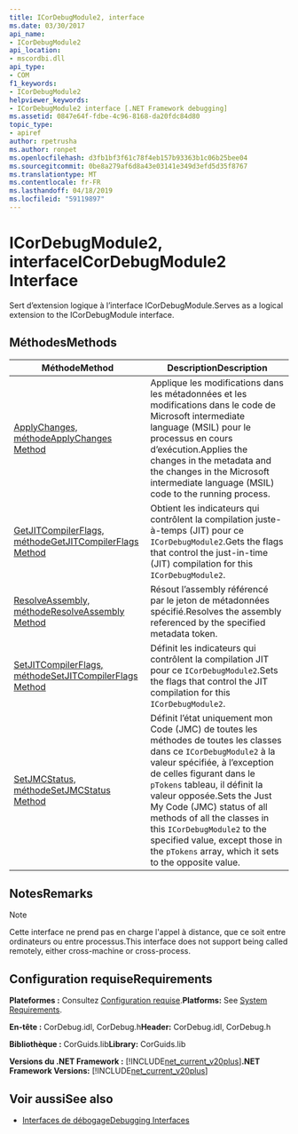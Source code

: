 ```yaml
---
title: ICorDebugModule2, interface
ms.date: 03/30/2017
api_name:
- ICorDebugModule2
api_location:
- mscordbi.dll
api_type:
- COM
f1_keywords:
- ICorDebugModule2
helpviewer_keywords:
- ICorDebugModule2 interface [.NET Framework debugging]
ms.assetid: 0847e64f-fdbe-4c96-8168-da20fdc84d80
topic_type:
- apiref
author: rpetrusha
ms.author: ronpet
ms.openlocfilehash: d3fb1bf3f61c78f4eb157b93363b1c06b25bee04
ms.sourcegitcommit: 0be8a279af6d8a43e03141e349d3efd5d35f8767
ms.translationtype: MT
ms.contentlocale: fr-FR
ms.lasthandoff: 04/18/2019
ms.locfileid: "59119897"
---
```

# <a name="icordebugmodule2-interface"></a><span data-ttu-id="01f6d-102">ICorDebugModule2, interface</span><span class="sxs-lookup"><span data-stu-id="01f6d-102">ICorDebugModule2 Interface</span></span>

<span data-ttu-id="01f6d-103">Sert d’extension logique à l’interface ICorDebugModule.</span><span class="sxs-lookup"><span data-stu-id="01f6d-103">Serves as a logical extension to the ICorDebugModule interface.</span></span>  
  
## <a name="methods"></a><span data-ttu-id="01f6d-104">Méthodes</span><span class="sxs-lookup"><span data-stu-id="01f6d-104">Methods</span></span>  
  
|<span data-ttu-id="01f6d-105">Méthode</span><span class="sxs-lookup"><span data-stu-id="01f6d-105">Method</span></span>|<span data-ttu-id="01f6d-106">Description</span><span class="sxs-lookup"><span data-stu-id="01f6d-106">Description</span></span>|  
|------------|-----------------|  
|[<span data-ttu-id="01f6d-107">ApplyChanges, méthode</span><span class="sxs-lookup"><span data-stu-id="01f6d-107">ApplyChanges Method</span></span>](../../../../docs/framework/unmanaged-api/debugging/icordebugmodule2-applychanges-method.md)|<span data-ttu-id="01f6d-108">Applique les modifications dans les métadonnées et les modifications dans le code de Microsoft intermediate language (MSIL) pour le processus en cours d’exécution.</span><span class="sxs-lookup"><span data-stu-id="01f6d-108">Applies the changes in the metadata and the changes in the Microsoft intermediate language (MSIL) code to the running process.</span></span>|  
|[<span data-ttu-id="01f6d-109">GetJITCompilerFlags, méthode</span><span class="sxs-lookup"><span data-stu-id="01f6d-109">GetJITCompilerFlags Method</span></span>](../../../../docs/framework/unmanaged-api/debugging/icordebugmodule2-getjitcompilerflags-method.md)|<span data-ttu-id="01f6d-110">Obtient les indicateurs qui contrôlent la compilation juste-à-temps (JIT) pour ce `ICorDebugModule2`.</span><span class="sxs-lookup"><span data-stu-id="01f6d-110">Gets the flags that control the just-in-time (JIT) compilation for this `ICorDebugModule2`.</span></span>|  
|[<span data-ttu-id="01f6d-111">ResolveAssembly, méthode</span><span class="sxs-lookup"><span data-stu-id="01f6d-111">ResolveAssembly Method</span></span>](../../../../docs/framework/unmanaged-api/debugging/icordebugmodule2-resolveassembly-method.md)|<span data-ttu-id="01f6d-112">Résout l’assembly référencé par le jeton de métadonnées spécifié.</span><span class="sxs-lookup"><span data-stu-id="01f6d-112">Resolves the assembly referenced by the specified metadata token.</span></span>|  
|[<span data-ttu-id="01f6d-113">SetJITCompilerFlags, méthode</span><span class="sxs-lookup"><span data-stu-id="01f6d-113">SetJITCompilerFlags Method</span></span>](../../../../docs/framework/unmanaged-api/debugging/icordebugmodule2-setjitcompilerflags-method.md)|<span data-ttu-id="01f6d-114">Définit les indicateurs qui contrôlent la compilation JIT pour ce `ICorDebugModule2`.</span><span class="sxs-lookup"><span data-stu-id="01f6d-114">Sets the flags that control the JIT compilation for this `ICorDebugModule2`.</span></span>|  
|[<span data-ttu-id="01f6d-115">SetJMCStatus, méthode</span><span class="sxs-lookup"><span data-stu-id="01f6d-115">SetJMCStatus Method</span></span>](../../../../docs/framework/unmanaged-api/debugging/icordebugmodule2-setjmcstatus-method.md)|<span data-ttu-id="01f6d-116">Définit l’état uniquement mon Code (JMC) de toutes les méthodes de toutes les classes dans ce `ICorDebugModule2` à la valeur spécifiée, à l’exception de celles figurant dans le `pTokens` tableau, il définit la valeur opposée.</span><span class="sxs-lookup"><span data-stu-id="01f6d-116">Sets the Just My Code (JMC) status of all methods of all the classes in this `ICorDebugModule2` to the specified value, except those in the `pTokens` array, which it sets to the opposite value.</span></span>|  
  
## <a name="remarks"></a><span data-ttu-id="01f6d-117">Notes</span><span class="sxs-lookup"><span data-stu-id="01f6d-117">Remarks</span></span>  
  
> [!NOTE]
>  <span data-ttu-id="01f6d-118">Cette interface ne prend pas en charge l'appel à distance, que ce soit entre ordinateurs ou entre processus.</span><span class="sxs-lookup"><span data-stu-id="01f6d-118">This interface does not support being called remotely, either cross-machine or cross-process.</span></span>  
  
## <a name="requirements"></a><span data-ttu-id="01f6d-119">Configuration requise</span><span class="sxs-lookup"><span data-stu-id="01f6d-119">Requirements</span></span>  
 <span data-ttu-id="01f6d-120">**Plateformes :** Consultez [Configuration requise](../../../../docs/framework/get-started/system-requirements.md).</span><span class="sxs-lookup"><span data-stu-id="01f6d-120">**Platforms:** See [System Requirements](../../../../docs/framework/get-started/system-requirements.md).</span></span>  
  
 <span data-ttu-id="01f6d-121">**En-tête :** CorDebug.idl, CorDebug.h</span><span class="sxs-lookup"><span data-stu-id="01f6d-121">**Header:** CorDebug.idl, CorDebug.h</span></span>  
  
 <span data-ttu-id="01f6d-122">**Bibliothèque :** CorGuids.lib</span><span class="sxs-lookup"><span data-stu-id="01f6d-122">**Library:** CorGuids.lib</span></span>  
  
 <span data-ttu-id="01f6d-123">**Versions du .NET Framework :** [!INCLUDE[net_current_v20plus](../../../../includes/net-current-v20plus-md.md)]</span><span class="sxs-lookup"><span data-stu-id="01f6d-123">**.NET Framework Versions:** [!INCLUDE[net_current_v20plus](../../../../includes/net-current-v20plus-md.md)]</span></span>  
  
## <a name="see-also"></a><span data-ttu-id="01f6d-124">Voir aussi</span><span class="sxs-lookup"><span data-stu-id="01f6d-124">See also</span></span>

- [<span data-ttu-id="01f6d-125">Interfaces de débogage</span><span class="sxs-lookup"><span data-stu-id="01f6d-125">Debugging Interfaces</span></span>](../../../../docs/framework/unmanaged-api/debugging/debugging-interfaces.md)
